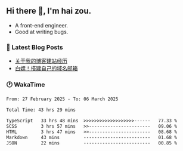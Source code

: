 ## Hi there 👋, I'm hai zou.

- A front-end engineer.
- Good at writing bugs.

### 📖 Latest Blog Posts
<!-- BLOG-POST-LIST:START -->
- [关于我的博客建站经历](https://www.izou.top/2025/01/blog-site-build/)
- [白嫖！搭建自己的域名邮箱](https://www.izou.top/2025/01/domain-mail/)
<!-- BLOG-POST-LIST:END -->

### 🕐 WakaTime
<!--START_SECTION:waka-->

```txt
From: 27 February 2025 - To: 06 March 2025

Total Time: 43 hrs 29 mins

TypeScript   33 hrs 48 mins  >>>>>>>>>>>>>>>>>>>------   77.33 %
SCSS         3 hrs 57 mins   >>-----------------------   09.06 %
HTML         3 hrs 47 mins   >>-----------------------   08.68 %
Markdown     43 mins         -------------------------   01.68 %
JSON         22 mins         -------------------------   00.85 %
```

<!--END_SECTION:waka-->
